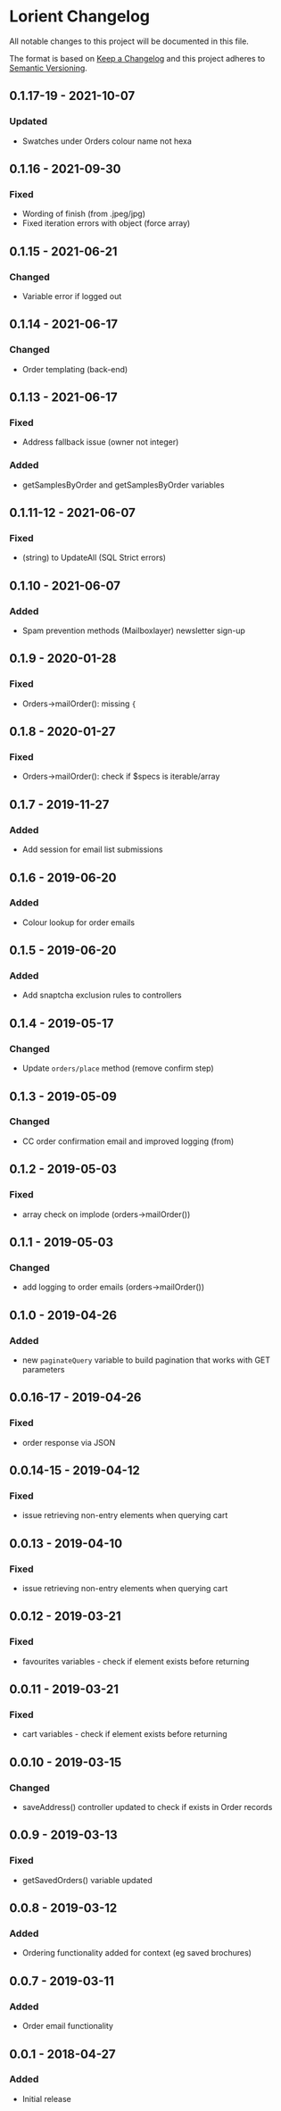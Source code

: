 # Lorient Changelog

All notable changes to this project will be documented in this file.

The format is based on [Keep a Changelog](http://keepachangelog.com/) and this project adheres to [Semantic Versioning](http://semver.org/).

## 0.1.17-19 - 2021-10-07
### Updated
- Swatches under Orders colour name not hexa
## 0.1.16 - 2021-09-30
### Fixed
- Wording of finish (from .jpeg/jpg)
- Fixed iteration errors with object (force array)
## 0.1.15 - 2021-06-21
### Changed
- Variable error if logged out

## 0.1.14 - 2021-06-17
### Changed
- Order templating (back-end)

## 0.1.13 - 2021-06-17
### Fixed
- Address fallback issue (owner not integer)
### Added
- getSamplesByOrder and getSamplesByOrder variables

## 0.1.11-12 - 2021-06-07
### Fixed
- (string) to UpdateAll (SQL Strict errors)

## 0.1.10 - 2021-06-07
### Added
- Spam prevention methods (Mailboxlayer) newsletter sign-up

## 0.1.9 - 2020-01-28
### Fixed
- Orders->mailOrder(): missing `{`

## 0.1.8 - 2020-01-27
### Fixed
- Orders->mailOrder(): check if $specs is iterable/array

## 0.1.7 - 2019-11-27
### Added
- Add session for email list submissions

## 0.1.6 - 2019-06-20
### Added
- Colour lookup for order emails

## 0.1.5 - 2019-06-20
### Added
- Add snaptcha exclusion rules to controllers

## 0.1.4 - 2019-05-17
### Changed
- Update `orders/place` method (remove confirm step)

## 0.1.3 - 2019-05-09
### Changed
- CC order confirmation email and improved logging (from)

## 0.1.2 - 2019-05-03
### Fixed
- array check on implode (orders->mailOrder()) 

## 0.1.1 - 2019-05-03
### Changed
- add logging to order emails (orders->mailOrder()) 

## 0.1.0 - 2019-04-26
### Added
- new `paginateQuery` variable to build pagination that works with GET parameters

## 0.0.16-17 - 2019-04-26
### Fixed
- order response via JSON

## 0.0.14-15 - 2019-04-12
### Fixed
- issue retrieving non-entry elements when querying cart

## 0.0.13 - 2019-04-10
### Fixed
- issue retrieving non-entry elements when querying cart

## 0.0.12 - 2019-03-21
### Fixed
- favourites variables - check if element exists before returning

## 0.0.11 - 2019-03-21
### Fixed
- cart variables - check if element exists before returning

## 0.0.10 - 2019-03-15
### Changed
- saveAddress() controller updated to check if exists in Order records

## 0.0.9 - 2019-03-13
### Fixed
- getSavedOrders() variable updated

## 0.0.8 - 2019-03-12
### Added
- Ordering functionality added for context (eg saved brochures)

## 0.0.7 - 2019-03-11
### Added
- Order email functionality

## 0.0.1 - 2018-04-27
### Added
- Initial release
